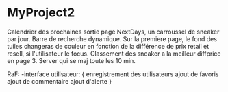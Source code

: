 # MyProject2
Calendrier des prochaines sortie page NextDays, un carroussel de sneaker par jour.
Barre de recherche dynamique.
Sur la premiere page, le fond des tuiles changeras de couleur en fonction de la différence de prix retail et resell, si l'utilisateur le focus.
Classement des sneaker a la meilleur diffprice en page 3.
Server qui se maj toute les 10 min.

RaF: -interface utilisateur: {
enregistrement des utilisateurs
ajout de favoris
ajout de commentaire
ajout d'alerte
}
